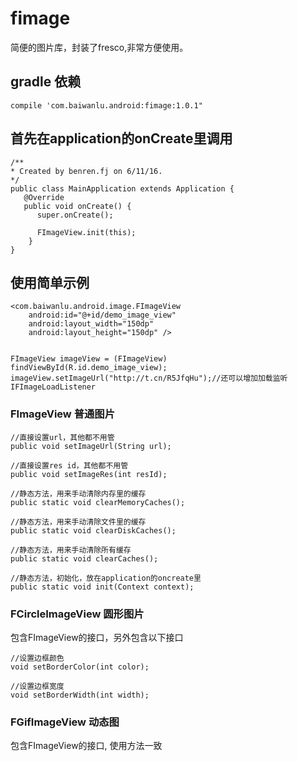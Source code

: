 # fimage

简便的图片库，封装了fresco,非常方便使用。

## gradle 依赖

    compile 'com.baiwanlu.android:fimage:1.0.1"

## 首先在application的onCreate里调用

    /**
    * Created by benren.fj on 6/11/16.
    */
    public class MainApplication extends Application {
       @Override
       public void onCreate() {
          super.onCreate();

          FImageView.init(this);
        }
    }
    
## 使用简单示例

    <com.baiwanlu.android.image.FImageView
        android:id="@+id/demo_image_view"
        android:layout_width="150dp"
        android:layout_height="150dp" />
        
        
    FImageView imageView = (FImageView) findViewById(R.id.demo_image_view);
    imageView.setImageUrl("http://t.cn/R5JfqHu");//还可以增加加载监听IFImageLoadListener
        

### FImageView   普通图片

    //直接设置url，其他都不用管
    public void setImageUrl(String url);

    //直接设置res id，其他都不用管
    public void setImageRes(int resId);

    //静态方法，用来手动清除内存里的缓存
    public static void clearMemoryCaches();

    //静态方法，用来手动清除文件里的缓存
    public static void clearDiskCaches();
    
    //静态方法，用来手动清除所有缓存
    public static void clearCaches();

    //静态方法，初始化，放在application的oncreate里 
    public static void init(Context context);

### FCircleImageView  圆形图片

包含FImageView的接口，另外包含以下接口
    
    //设置边框颜色
    void setBorderColor(int color);
    
    //设置边框宽度
    void setBorderWidth(int width);
    

### FGifImageView  动态图

  包含FImageView的接口, 使用方法一致





